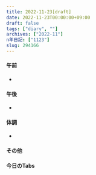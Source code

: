 ```yaml
---
title: 2022-11-23[draft]
date: 2022-11-23T00:00:00+09:00
draft: false
tags: ["diary", ""]
archives: ["2022-11"]
n年日記: ["1123"]
slug: 294166
---
```

#### 午前
- 
#### 午後
- 
#### 体調
- 
#### その他
#### 今日のTabs